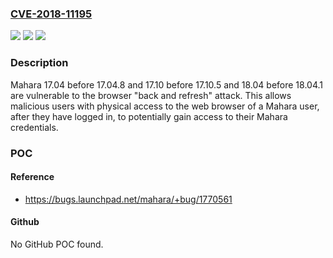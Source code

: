 ### [CVE-2018-11195](https://cve.mitre.org/cgi-bin/cvename.cgi?name=CVE-2018-11195)
![](https://img.shields.io/static/v1?label=Product&message=n%2Fa&color=blue)
![](https://img.shields.io/static/v1?label=Version&message=n%2Fa&color=blue)
![](https://img.shields.io/static/v1?label=Vulnerability&message=n%2Fa&color=brighgreen)

### Description

Mahara 17.04 before 17.04.8 and 17.10 before 17.10.5 and 18.04 before 18.04.1 are vulnerable to the browser "back and refresh" attack. This allows malicious users with physical access to the web browser of a Mahara user, after they have logged in, to potentially gain access to their Mahara credentials.

### POC

#### Reference
- https://bugs.launchpad.net/mahara/+bug/1770561

#### Github
No GitHub POC found.

